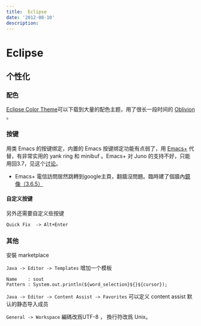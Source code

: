 ```yaml
---
title:  Eclipse
date: '2012-08-10'
description:
---
```

# Eclipse #

## 个性化 ##

### 配色 ###

[Eclipse Color Theme]可以下载到大量的配色主题，用了很长一段时间的 [Oblivion] 。

[Zenburn]: http://eclipsecolorthemes.org/?view=theme&id=2 "Zenburn"

[Oblivion]: http://eclipsecolorthemes.org/?view=theme&id=1 "Oblivion"

[Eclipse Color Theme]: http://eclipsecolorthemes.org

### 按键 ###

用类 Emacs 的按键绑定，内置的 Emacs 按键绑定功能有点弱了，用 [Emacs+] 代替，有非常实用的 yank ring 和 minibuf 。Emacs+ 对 Juno 的支持不好，只能用回3.7，见这个[讨论]。

*  Emacs+ 電信訪問居然跳轉到google主頁，翻牆沒問題。臨時建了個牆內[鏡像（3.6.5）][emacsplus_dourok]

[emacsplus_dourok]: http://dourok.info/update-site/emacsplus
#### 自定义按键 ####

另外还需要自定义些按键

    Quick Fix  -> Alt+Enter
	
### 其他 ###	

安裝 marketplace

`Java -> Editor -> Templates` 增加一个模板
    
	Name    : sout
	Pattern : System.out.println(${word_selection}${}${cursor});
	
`Java -> Editor -> Content Assist -> Favorites` 可以定义 content assist 默认的静态导入成员

`General -> Workspace`  編碼改爲UTF-8 ， 換行符改爲 Unix。

[讨论]: https://groups.google.com/forum/?fromgroups#!topic/emacsplus/U753GoSYwTQ%5B1-25%5D

[Emacs+]: http://www.mulgasoft.com/

